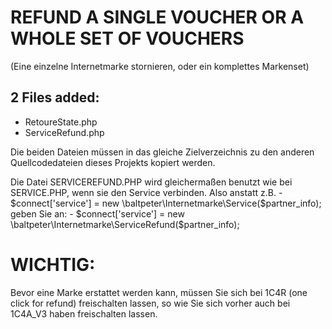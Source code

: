 # REFUND A SINGLE VOUCHER OR A WHOLE SET OF VOUCHERS
(Eine einzelne Internetmarke stornieren, oder ein komplettes Markenset)

## 2 Files added:
- RetoureState.php
- ServiceRefund.php

Die beiden Dateien müssen in das gleiche Zielverzeichnis zu den anderen Quellcodedateien dieses Projekts kopiert werden.


Die Datei SERVICEREFUND.PHP wird gleichermaßen benutzt wie bei SERVICE.PHP, wenn sie den Service verbinden.
Also anstatt z.B.
      - $connect['service'] = new \baltpeter\Internetmarke\Service($partner_info);
geben Sie an:
      - $connect['service'] = new \baltpeter\Internetmarke\ServiceRefund($partner_info);

# WICHTIG:
Bevor eine Marke erstattet werden kann, müssen Sie sich bei 1C4R (one click for refund) freischalten lassen, so wie Sie sich vorher auch bei 1C4A_V3 haben freischalten lassen.
